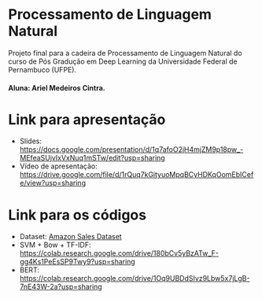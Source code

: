 # Processamento de Linguagem Natural
Projeto final para a cadeira de Processamento de Linguagem Natural do curso de Pós Gradução em Deep Learning da Universidade Federal de Pernambuco (UFPE).
#### Aluna: Ariel Medeiros Cintra.

# Link para apresentação
- Slides: https://docs.google.com/presentation/d/1q7afoO2jH4mjZM9p18pw_-MEfeaSUjvIxVxNuq1mSTw/edit?usp=sharing
- Vídeo de apresentação: https://drive.google.com/file/d/1rQuq7kGityuoMpqBCyHDKqOomEbICefe/view?usp=sharing

# Link para os códigos
- Dataset: [Amazon Sales Dataset](https://www.kaggle.com/datasets/karkavelrajaj/amazon-sales-dataset/data)
- SVM + Bow + TF-IDF: https://colab.research.google.com/drive/180bCv5yBzATw_F-gg4Ks1PeEsSP9Twy9?usp=sharing
- BERT: https://colab.research.google.com/drive/1Oq9UBDdSIvz9Lbw5x7jLgB-7nE43W-2a?usp=sharing




